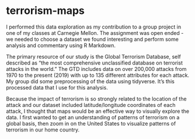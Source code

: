 # terrorism-maps
I performed this data exploration as my contribution to a group project in one of my classes at Carnegie Mellon. The assignment was open ended - we needed to choose a dataset we found interesting and perform some analysis and commentary using R Markdown.

The primary resource of our study is the Global Terrorism Database, self described as “the most comprehensive unclassified database on terrorist attacks in the world.” The GTD includes data on over 200,000 attacks from 1970 to the present (2019) with up to 135 different attributes for each attack. My group did some preprocessing of the data using tidyverse. It’s this processed data that I use for this analysis.

Because the impact of terrorism is so strongly related to the location of the attack and our dataset included latitude/longitude coordinates of each attack, I thought that maps would be an effective way to visually explore the data. I first wanted to get an understanding of patterns of terrorism on a global basis, then zoom in on the United States to visualize patterns of terrorism in our home country.
